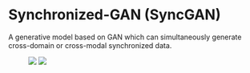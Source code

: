 # Synchronized-GAN (SyncGAN)
A generative model based on GAN which can simultaneously generate cross-domain or cross-modal synchronized data.

<figure class="half">
    <img src="https://github.com/jerrywiston/SyncGAN/blob/master/fig/CrossModal_result.png">
    <img src="https://github.com/jerrywiston/SyncGAN/blob/master/fig/CrossDomain_result.png">
</figure>
